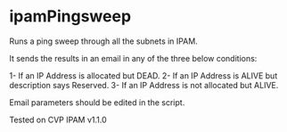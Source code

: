 # ipamPingsweep
Runs a ping sweep through all the subnets in IPAM.

It sends the results in an email in any of the three below conditions: 

1- If an IP Address is allocated but DEAD.
2- If an IP Address is ALIVE but description says Reserved.
3- If an IP Address is not allocated but ALIVE.

Email parameters should be edited in the script.

Tested on CVP IPAM v1.1.0


